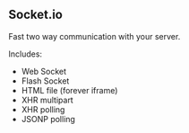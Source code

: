 ## Socket.io

Fast two way communication with your server.

Includes:

- Web Socket
- Flash Socket
- HTML file (forever iframe)
- XHR multipart
- XHR polling
- JSONP polling
